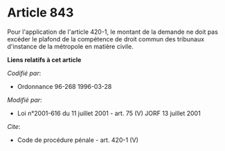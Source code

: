 # Article 843

Pour l'application de l'article 420-1, le montant de la demande ne doit pas excéder le plafond de la compétence de droit
commun des tribunaux d'instance de la métropole en matière civile.

**Liens relatifs à cet article**

_Codifié par_:

  - Ordonnance 96-268 1996-03-28

_Modifié par_:

  - Loi n°2001-616 du 11 juillet 2001 - art. 75 (V) JORF 13 juillet 2001

_Cite_:

  - Code de procédure pénale - art. 420-1 (V)
